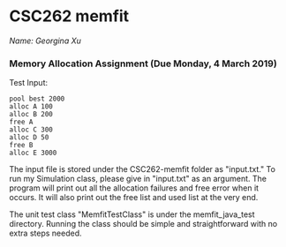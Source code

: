 # CSC262 memfit

_Name: Georgina Xu_

### Memory Allocation Assignment (Due Monday, 4 March 2019)

Test Input: 

```
pool best 2000
alloc A 100
alloc B 200
free A
alloc C 300
alloc D 50
free B
alloc E 3000
```

The input file is stored under the CSC262-memfit folder as "input.txt." To run my Simulation class, please give in "input.txt" as an argument. The program will print out all the allocation failures and free error when it occurs. It will also print out the free list and used list at the very end. 

The unit test class "MemfitTestClass" is under the memfit_java_test directory. Running the class should be simple and straightforward with no extra steps needed.
